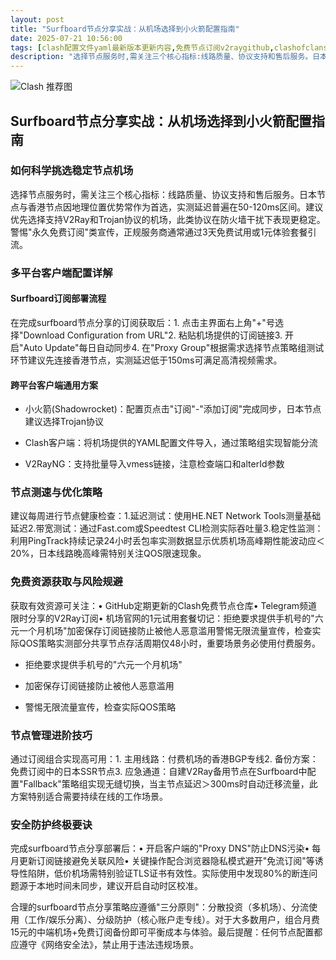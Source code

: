```yaml
---
layout: post
title: "Surfboard节点分享实战：从机场选择到小火箭配置指南"
date: 2025-07-21 10:56:00
tags: [clash配置文件yaml最新版本更新内容,免费节点订阅v2raygithub,clashofclans官网下载,v2ray节点推荐,V2rayNG节点免费,clashmeta订阅链接,轻舟clash节点]
description: "选择节点服务时,需关注三个核心指标:线路质量、协议支持和售后服务。日本节点与香港节点因地理位置优势常作为首选,实测延迟普遍在50-120ms区间。建议优先选择支持V2Ray和Trojan协议的机场,此类协议在防火墙干扰下表现更稳定。警惕\"永久免费订阅\"类宣传,正规服务商通常通过3天免费试用或1元体验套餐引流。"
---
```


![Clash 推荐图](https://clashjd.github.io/assets/img/tiktok机场推荐.png)

## Surfboard节点分享实战：从机场选择到小火箭配置指南

### 如何科学挑选稳定节点机场

选择节点服务时，需关注三个核心指标：线路质量、协议支持和售后服务。日本节点与香港节点因地理位置优势常作为首选，实测延迟普遍在50-120ms区间。建议优先选择支持V2Ray和Trojan协议的机场，此类协议在防火墙干扰下表现更稳定。警惕"永久免费订阅"类宣传，正规服务商通常通过3天免费试用或1元体验套餐引流。

### 多平台客户端配置详解

#### Surfboard订阅部署流程

在完成surfboard节点分享的订阅获取后：1. 点击主界面右上角"+"号选择"Download Configuration from URL"2. 粘贴机场提供的订阅链接3. 开启"Auto Update"每日自动同步4. 在"Proxy Group"根据需求选择节点策略组测试环节建议先连接香港节点，实测延迟低于150ms可满足高清视频需求。

#### 跨平台客户端通用方案

- 小火箭(Shadowrocket)：配置页点击"订阅"-"添加订阅"完成同步，日本节点建议选择Trojan协议

- Clash客户端：将机场提供的YAML配置文件导入，通过策略组实现智能分流

- V2RayNG：支持批量导入vmess链接，注意检查端口和alterId参数

### 节点测速与优化策略

建议每周进行节点健康检查：1.延迟测试：使用HE.NET Network Tools测量基础延迟2.带宽测试：通过Fast.com或Speedtest CLI检测实际吞吐量3.稳定性监测：利用PingTrack持续记录24小时丢包率实测数据显示优质机场高峰期性能波动应＜20%，日本线路晚高峰需特别关注QOS限速现象。

### 免费资源获取与风险规避

获取有效资源可关注：• GitHub定期更新的Clash免费节点仓库• Telegram频道限时分享的V2Ray订阅• 机场官网的1元试用套餐切记：拒绝要求提供手机号的"六元一个月机场"加密保存订阅链接防止被他人恶意滥用警惕无限流量宣传，检查实际QOS策略实测部分共享节点存活周期仅48小时，重要场景务必使用付费服务。

- 拒绝要求提供手机号的"六元一个月机场"

- 加密保存订阅链接防止被他人恶意滥用

- 警惕无限流量宣传，检查实际QOS策略

### 节点管理进阶技巧

通过订阅组合实现高可用：1. 主用线路：付费机场的香港BGP专线2. 备份方案：免费订阅中的日本SSR节点3. 应急通道：自建V2Ray备用节点在Surfboard中配置"Fallback"策略组实现无缝切换，当主节点延迟＞300ms时自动迁移流量，此方案特别适合需要持续在线的工作场景。

### 安全防护终极要诀

完成surfboard节点分享部署后：• 开启客户端的"Proxy DNS"防止DNS污染• 每月更新订阅链接避免关联风险• 关键操作配合浏览器隐私模式避开"免流订阅"等诱导性陷阱，低价机场需特别验证TLS证书有效性。实际使用中发现80%的断连问题源于本地时间未同步，建议开启自动时区校准。

合理的surfboard节点分享策略应遵循"三分原则"：分散投资（多机场）、分流使用（工作/娱乐分离）、分级防护（核心账户走专线）。对于大多数用户，组合月费15元的中端机场+免费订阅备份即可平衡成本与体验。最后提醒：任何节点配置都应遵守《网络安全法》，禁止用于违法违规场景。